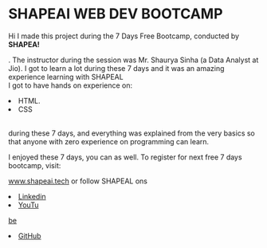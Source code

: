 # SHAPEAI WEB DEV BOOTCAMP

Hi I made this project during the 7 Days Free Bootcamp, conducted by <b> SHAPEA!

</b>. The instructor during the session was Mr. Shaurya Sinha (a Data Analyst at Jio). I got to learn a lot during these 7 days and it was an amazing experience learning with SHAPEAL <br>I got to have hands on experience on:

<li>HTML.

<li>CSS

<br>during these 7 days, and everything was explained from the very basics so that anyone with zero experience on programming can learn.

I enjoyed these 7 days, you can as well. To register for next free 7 days bootcamp, visit:

www.shapeai.tech or follow SHAPEAL ons

<li><a href="https://in.linkedin.com/company/shapeal">Linkedin</a>

<li><a href="https://www.instagram.com/shape.at/?hl=en>Instagram</a> href="https://www.youtube.com/channel/UCTUVDLTW9meuDXWebmISPA">YouTu

be</a>

<li><a href="https://github.com/shapeal">GitHub</a>
